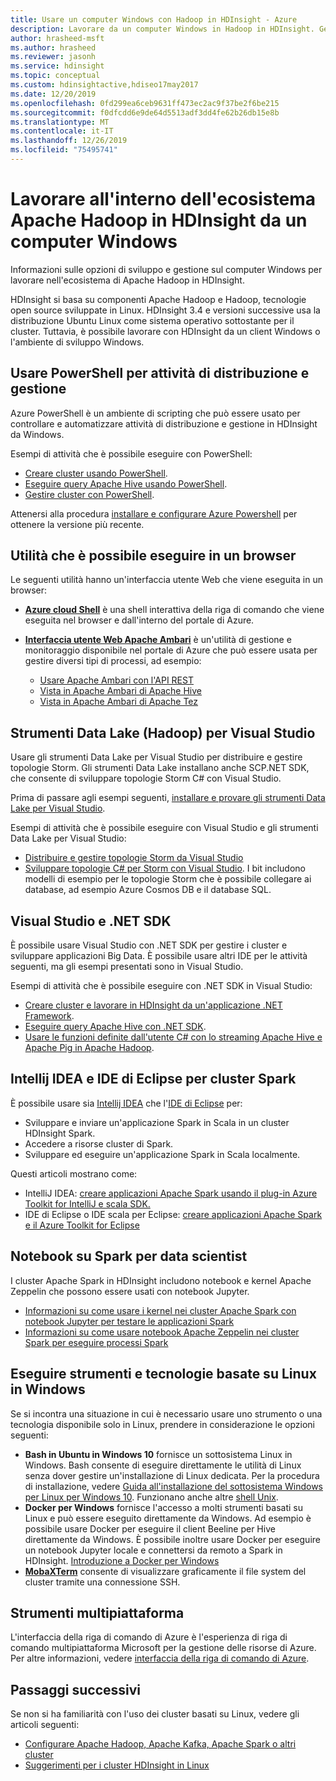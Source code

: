 ```yaml
---
title: Usare un computer Windows con Hadoop in HDInsight - Azure
description: Lavorare da un computer Windows in Hadoop in HDInsight. Gestire ed eseguire query sui cluster con gli strumenti di PowerShell, Visual Studio e Linux. Sviluppare soluzioni Big Data con .NET.
author: hrasheed-msft
ms.author: hrasheed
ms.reviewer: jasonh
ms.service: hdinsight
ms.topic: conceptual
ms.custom: hdinsightactive,hdiseo17may2017
ms.date: 12/20/2019
ms.openlocfilehash: 0fd299ea6ceb9631ff473ec2ac9f37be2f6be215
ms.sourcegitcommit: f0dfcdd6e9de64d5513adf3dd4fe62b26db15e8b
ms.translationtype: MT
ms.contentlocale: it-IT
ms.lasthandoff: 12/26/2019
ms.locfileid: "75495741"
---
```

# <a name="work-in-the-apache-hadoop-ecosystem-on-hdinsight-from-a-windows-pc"></a>Lavorare all'interno dell'ecosistema Apache Hadoop in HDInsight da un computer Windows

Informazioni sulle opzioni di sviluppo e gestione sul computer Windows per lavorare nell'ecosistema di Apache Hadoop in HDInsight.

HDInsight si basa su componenti Apache Hadoop e Hadoop, tecnologie open source sviluppate in Linux. HDInsight 3.4 e versioni successive usa la distribuzione Ubuntu Linux come sistema operativo sottostante per il cluster. Tuttavia, è possibile lavorare con HDInsight da un client Windows o l'ambiente di sviluppo Windows.

## <a name="use-powershell-for-deployment-and-management-tasks"></a>Usare PowerShell per attività di distribuzione e gestione

Azure PowerShell è un ambiente di scripting che può essere usato per controllare e automatizzare attività di distribuzione e gestione in HDInsight da Windows.

Esempi di attività che è possibile eseguire con PowerShell:

* [Creare cluster usando PowerShell](hdinsight-hadoop-create-linux-clusters-azure-powershell.md).
* [Eseguire query Apache Hive usando PowerShell](hadoop/apache-hadoop-use-hive-powershell.md).
* [Gestire cluster con PowerShell](hdinsight-administer-use-powershell.md).

Attenersi alla procedura [installare e configurare Azure Powershell](https://docs.microsoft.com/powershell/azure/install-az-ps) per ottenere la versione più recente.

## <a name="utilities-you-can-run-in-a-browser"></a>Utilità che è possibile eseguire in un browser

Le seguenti utilità hanno un'interfaccia utente Web che viene eseguita in un browser:
* **[Azure cloud Shell](https://docs.microsoft.com/azure/cloud-shell/overview)** è una shell interattiva della riga di comando che viene eseguita nel browser e dall'interno del portale di Azure.

* **[Interfaccia utente Web Apache Ambari](hdinsight-hadoop-manage-ambari.md)** è un'utilità di gestione e monitoraggio disponibile nel portale di Azure che può essere usata per gestire diversi tipi di processi, ad esempio:
    * [Usare Apache Ambari con l'API REST](hdinsight-hadoop-manage-ambari-rest-api.md)
    * [Vista in Apache Ambari di Apache Hive](hadoop/apache-hadoop-use-hive-ambari-view.md)
    * [Vista in Apache Ambari di Apache Tez](hdinsight-debug-ambari-tez-view.md)

## <a name="data-lake-hadoop-tools-for-visual-studio"></a>Strumenti Data Lake (Hadoop) per Visual Studio

Usare gli strumenti Data Lake per Visual Studio per distribuire e gestire topologie Storm. Gli strumenti Data Lake installano anche SCP.NET SDK, che consente di sviluppare topologie Storm C# con Visual Studio.

Prima di passare agli esempi seguenti, [installare e provare gli strumenti Data Lake per Visual Studio](hadoop/apache-hadoop-visual-studio-tools-get-started.md).

Esempi di attività che è possibile eseguire con Visual Studio e gli strumenti Data Lake per Visual Studio:
* [Distribuire e gestire topologie Storm da Visual Studio](storm/apache-storm-deploy-monitor-topology-linux.md)
* [Sviluppare topologie C# per Storm con Visual Studio](storm/apache-storm-develop-csharp-visual-studio-topology.md). I bit includono modelli di esempio per le topologie Storm che è possibile collegare ai database, ad esempio Azure Cosmos DB e il database SQL.

## <a name="visual-studio-and-the-net-sdk"></a>Visual Studio e .NET SDK

È possibile usare Visual Studio con .NET SDK per gestire i cluster e sviluppare applicazioni Big Data. È possibile usare altri IDE per le attività seguenti, ma gli esempi presentati sono in Visual Studio.

Esempi di attività che è possibile eseguire con .NET SDK in Visual Studio:
* [Creare cluster e lavorare in HDInsight da un'applicazione .NET Framework](hdinsight-hadoop-create-linux-clusters-dotnet-sdk.md).
* [Eseguire query Apache Hive con .NET SDK](hadoop/apache-hadoop-use-hive-dotnet-sdk.md).
* [Usare le funzioni definite dall'utente C# con lo streaming Apache Hive e Apache Pig in Apache Hadoop](hadoop/apache-hadoop-hive-pig-udf-dotnet-csharp.md).

## <a name="intellij-idea-and-eclipse-ide-for-spark-clusters"></a>Intellij IDEA e IDE di Eclipse per cluster Spark

È possibile usare sia [Intellij IDEA](https://www.jetbrains.com/idea/download) che l'[IDE di Eclipse](https://www.eclipse.org/downloads/) per:
* Sviluppare e inviare un'applicazione Spark in Scala in un cluster HDInsight Spark.
* Accedere a risorse cluster di Spark.
* Sviluppare ed eseguire un'applicazione Spark in Scala localmente.

Questi articoli mostrano come:
* IntelliJ IDEA: [creare applicazioni Apache Spark usando il plug-in Azure Toolkit for IntelliJ e scala SDK.](spark/apache-spark-intellij-tool-plugin.md)
* IDE di Eclipse o IDE scala per Eclipse: [creare applicazioni Apache Spark e il Azure Toolkit for Eclipse](spark/apache-spark-eclipse-tool-plugin.md)

## <a name="notebooks-on-spark-for-data-scientists"></a>Notebook su Spark per data scientist

I cluster Apache Spark in HDInsight includono notebook e kernel Apache Zeppelin che possono essere usati con notebook Jupyter.

* [Informazioni su come usare i kernel nei cluster Apache Spark con notebook Jupyter per testare le applicazioni Spark](spark/apache-spark-zeppelin-notebook.md)
* [Informazioni su come usare notebook Apache Zeppelin nei cluster Spark per eseguire processi Spark](spark/apache-spark-jupyter-notebook-kernels.md)

## <a name="run-linux-based-tools-and-technologies-on-windows"></a>Eseguire strumenti e tecnologie basate su Linux in Windows

Se si incontra una situazione in cui è necessario usare uno strumento o una tecnologia disponibile solo in Linux, prendere in considerazione le opzioni seguenti:

* **Bash in Ubuntu in Windows 10** fornisce un sottosistema Linux in Windows. Bash consente di eseguire direttamente le utilità di Linux senza dover gestire un'installazione di Linux dedicata. Per la procedura di installazione, vedere [Guida all'installazione del sottosistema Windows per Linux per Windows 10](https://docs.microsoft.com/windows/wsl/install-win10).  Funzionano anche altre [shell Unix](https://www.gnu.org/software/bash/).
* **Docker per Windows** fornisce l'accesso a molti strumenti basati su Linux e può essere eseguito direttamente da Windows. Ad esempio è possibile usare Docker per eseguire il client Beeline per Hive direttamente da Windows. È possibile inoltre usare Docker per eseguire un notebook Jupyter locale e connettersi da remoto a Spark in HDInsight. [Introduzione a Docker per Windows](https://docs.docker.com/docker-for-windows/)
* **[MobaXTerm](https://mobaxterm.mobatek.net/)** consente di visualizzare graficamente il file system del cluster tramite una connessione SSH.

## <a name="cross-platform-tools"></a>Strumenti multipiattaforma

L'interfaccia della riga di comando di Azure è l'esperienza di riga di comando multipiattaforma Microsoft per la gestione delle risorse di Azure.  Per altre informazioni, vedere [interfaccia della riga di comando di Azure](https://docs.microsoft.com/cli/azure/?view=azure-cli-latest).

## <a name="next-steps"></a>Passaggi successivi

Se non si ha familiarità con l'uso dei cluster basati su Linux, vedere gli articoli seguenti:
* [Configurare Apache Hadoop, Apache Kafka, Apache Spark o altri cluster](hdinsight-hadoop-provision-linux-clusters.md)
* [Suggerimenti per i cluster HDInsight in Linux](hdinsight-hadoop-linux-information.md)
